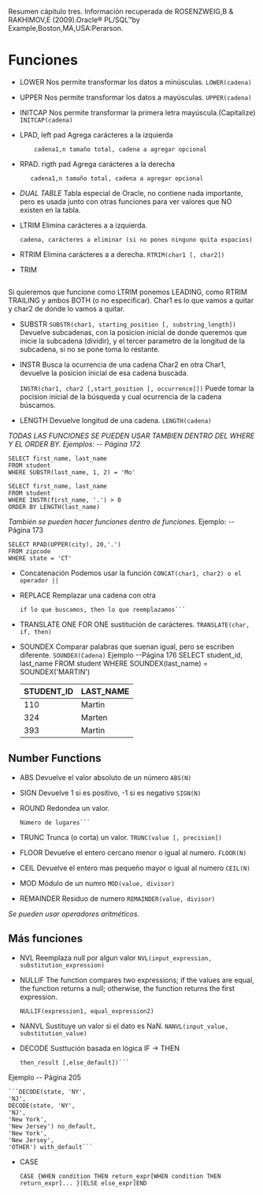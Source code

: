 Resumen cápitulo tres.
Información recuperada de ROSENZWEIG,B &  RAKHIMOV,E (2009).Oracle® PL/SQL™by Example,Boston,MA,USA:Perarson. 


# Funciones

* LOWER 
Nos permite transformar los datos a minúsculas.
	```LOWER(cadena)```

* UPPER
Nos permite transformar los datos a mayúsculas.
	```UPPER(cadena)```

* INITCAP
Nos permite transformar la primera letra mayúscula.(Capitalize)
	```INITCAP(cadena)```

* LPAD, left pad
Agrega carácteres a la izquierda
	``` LPAD(char1, n [, char2])
	    cadena1,n tamaño total, cadena a agregar opcional
	```

* RPAD. rigth pad
Agrega carácteres a la derecha
	``` RPAD(char1, n [, char2])
	   cadena1,n tamaño total, cadena a agregar opcional
	 ```

* *DUAL TABLE*
Tabla especial de Oracle, no contiene nada importante, pero es usada junto con otras funciones para ver valores que NO existen en la tabla.

* LTRIM
Elimina carácteres a a izquierda.
	``` LTRIM(char1 [, char2])
	cadena, carácteres a eliminar (si no pones ninguno quita espacios) 
	```

* RTRIM
Elimina carácteres a a derecha.
	``` RTRIM(char1 [, char2]) ```

* TRIM
	``` TRIM([LEADING|TRAILING| BOTH ] char1 FROM char2)
	```
Si quieremos que funcione como LTRIM ponemos LEADING, como RTRIM TRAILING y ambos BOTH (o no especificar). 
Char1 es lo que vamos a quitar y char2 de donde lo vamos a quitar. 
	

* SUBSTR
	```SUBSTR(char1, starting_position [, substring_length])```
Devuelve subcadenas, con la posicion inicial de donde queremos que inicie la subcadena (dividir), y el tercer parametro de la longitud de la subcadena, si no se pone toma lo restante.

* INSTR
Busca la ocurrencia de una cadena Char2 en otra Char1, devuelve la posicion inicial de esa cadena buscada.

	```INSTR(char1, char2 [,start_position [, occurrence]])```
Puede tomar la pocision inicial de la búsqueda y cual ocurrencia de la cadena búscamos.

* LENGTH
Devuelve longitud de una cadena.
	```LENGTH(cadena)```


*TODAS LAS FUNCIONES SE PUEDEN USAR TAMBIEN DENTRO DEL WHERE Y EL ORDER BY. Ejemplos: -- Página 172*

	SELECT first_name, last_name
	FROM student
	WHERE SUBSTR(last_name, 1, 2) = 'Mo'

	SELECT first_name, last_name
	FROM student
	WHERE INSTR(first_name, '.') > 0
	ORDER BY LENGTH(last_name)

*También se pueden hacer funciones dentro de funciones.*
Ejemplo: --Página 173

	SELECT RPAD(UPPER(city), 20,'.')
	FROM zipcode
	WHERE state = 'CT'


* Concatenación
Podemos usar la función
	```CONCAT(char1, char2) o el operador ||```

* REPLACE
Remplazar una cadena con otra
	```REPLACE(char, if, then)
	if lo que buscamos, then lo que reemplazamos```

* TRANSLATE
ONE FOR ONE sustitución de carácteres.
	```TRANSLATE(char, if, then)```

* SOUNDEX
Comparar palabras que suenan igual, pero se escriben diferente.
	```SOUNDEX(Cadena)```
Ejemplo --Página 176
	SELECT student_id, last_name
	FROM student
	WHERE SOUNDEX(last_name) = SOUNDEX('MARTIN')

	STUDENT_ID| LAST_NAME
	----------| ---------
	110| Martin
	324| Marten
	393| Martin

## Number Functions

* ABS
Devuelve el valor absoluto de un número
	```ABS(N)```
	
* SIGN
Devuelve 1 si es positivo, -1 si es negativo
	```SIGN(N)```
	
* ROUND
Redondea un valor.
	```ROUND(value [, precision])
	Número de lugares``` 
* TRUNC	
Trunca (o corta) un valor.
	```TRUNC(value [, precision])```

* FLOOR
Devuelve el entero cercano menor o igual al numero.
	```FLOOR(N)```
* CEIL
Devuelve el entero mas pequeño mayor o igual al numero
	```CEIL(N)```

* MOD
Módulo de un numro
	```MOD(value, divisor)```

* REMAINDER
Residuo de numero
	```REMAINDER(value, divisor)```
	
*Se pueden usar operadores aritméticos.*

## Más funciones

* NVL
Reemplaza null por algun valor
	```NVL(input_expression, substitution_expression)```
* NULLIF
The function compares two
expressions; if the values are equal, the function returns a null; otherwise, the function returns the
first expression.

	```NULLIF(expression1, equal_expression2)```

* NANVL
Sustituye un valor si el dato es NaN.
	```NANVL(input_value, substitution_value)```
	
* DECODE
Susttución basada en lógica IF -> THEN

	```DECODE (if_expr, equals_search,
	then_result [,else_default])```

Ejemplo -- Página 205

	```DECODE(state, 'NY',
	'NJ',
	DECODE(state, 'NY',
	'NJ',
	'New York',
	'New Jersey') no_default,
	'New York',
	'New Jersey',
	'OTHER') with_default```

* CASE

	```CASE {WHEN condition THEN return_expr[WHEN condition THEN return_expr]... }[ELSE else_expr]END ```
